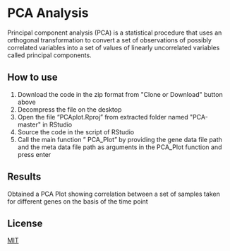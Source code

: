 # PCA Analysis

Principal component analysis (PCA) is a statistical procedure that uses an orthogonal transformation to convert a set of observations of possibly correlated variables into a set of values of linearly uncorrelated variables called principal components.

## How to use

1. Download the code in the zip format from "Clone or Download" button above
2. Decompress the file on the desktop
3. Open the file “PCAplot.Rproj” from extracted folder named "PCA-master" in RStudio
4. Source the code in the script of RStudio
5. Call the main function ” PCA_Plot” by providing the gene data file path and the meta data file path as arguments in the PCA_Plot function and press enter

## Results

Obtained a PCA Plot showing correlation between a set of samples taken for different genes on the basis of the time point

## License

[MIT](https://github.com/Abhishekdohare/PCA/blob/master/LICENSE.md)